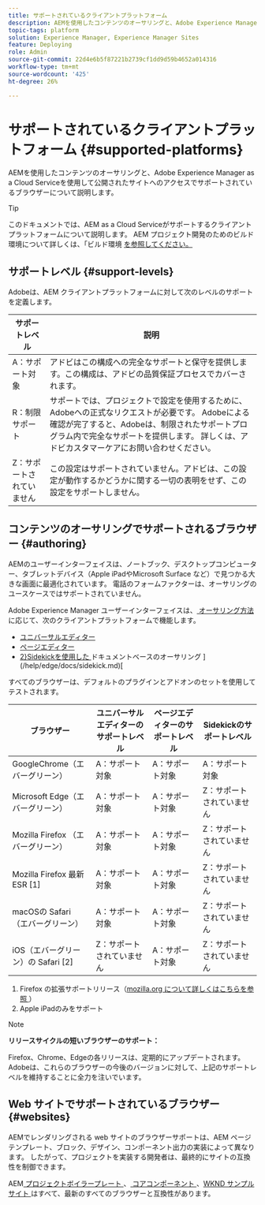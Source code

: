 ```yaml
---
title: サポートされているクライアントプラットフォーム
description: AEMを使用したコンテンツのオーサリングと、Adobe Experience Manager as a Cloud Serviceを使用して公開されたサイトへのアクセスでサポートされているブラウザーについて説明します。
topic-tags: platform
solution: Experience Manager, Experience Manager Sites
feature: Deploying
role: Admin
source-git-commit: 22d4e6b5f87221b2739cf1dd9d59b4652a014316
workflow-type: tm+mt
source-wordcount: '425'
ht-degree: 26%

---
```



# サポートされているクライアントプラットフォーム {#supported-platforms}

AEMを使用したコンテンツのオーサリングと、Adobe Experience Manager as a Cloud Serviceを使用して公開されたサイトへのアクセスでサポートされているブラウザーについて説明します。

>[!TIP]
>
>このドキュメントでは、AEM as a Cloud Serviceがサポートするクライアントプラットフォームについて説明します。 AEM プロジェクト開発のためのビルド環境について詳しくは、「ビルド環境 [ を参照してください。](/help/implementing/cloud-manager/getting-access-to-aem-in-cloud/build-environment-details.md)

## サポートレベル {#support-levels}

Adobeは、AEM クライアントプラットフォームに対して次のレベルのサポートを定義します。

| サポートレベル | 説明 |
|---|---|
| A：サポート対象 | アドビはこの構成への完全なサポートと保守を提供します。この構成は、アドビの品質保証プロセスでカバーされます。 |
| R：制限サポート | サポートでは、プロジェクトで設定を使用するために、Adobeへの正式なリクエストが必要です。 Adobeによる確認が完了すると、Adobeは、制限されたサポートプログラム内で完全なサポートを提供します。 詳しくは、アドビカスタマーケアにお問い合わせください。 |
| Z：サポートされていません | この設定はサポートされていません。アドビは、この設定が動作するかどうかに関する一切の表明をせず、この設定をサポートしません。 |

## コンテンツのオーサリングでサポートされるブラウザー {#authoring}

AEMのユーザーインターフェイスは、ノートブック、デスクトップコンピューター、タブレットデバイス（Apple iPadやMicrosoft Surface など）で見つかる大きな画面に最適化されています。 電話のフォームファクターは、オーサリングのユースケースではサポートされていません。

Adobe Experience Manager ユーザーインターフェイスは、[ オーサリング方法 ](/help/edge/authoring-methods.md) に応じて、次のクライアントプラットフォームで機能します。

* [ユニバーサルエディター](/help/sites-cloud/authoring/universal-editor/authoring.md)
* [ページエディター](/help/sites-cloud/authoring/page-editor/introduction.md)
* [2}Sidekickを使用した ](/help/edge/docs/authoring.md) ドキュメントベースのオーサリング ](/help/edge/docs/sidekick.md)[

すべてのブラウザーは、デフォルトのプラグインとアドオンのセットを使用してテストされます。

| ブラウザー | ユニバーサルエディターのサポートレベル | ページエディターのサポートレベル | Sidekickのサポートレベル |
|---|---|---|---|
| GoogleChrome（エバーグリーン） | A：サポート対象 | A：サポート対象 | A：サポート対象 |
| Microsoft Edge（エバーグリーン） | A：サポート対象 | A：サポート対象 | Z：サポートされていません |
| Mozilla Firefox （エバーグリーン） | A：サポート対象 | A：サポート対象 | Z：サポートされていません |
| Mozilla Firefox 最新 ESR [1] | A：サポート対象 | A：サポート対象 | Z：サポートされていません |
| macOSの Safari （エバーグリーン） | A：サポート対象 | A：サポート対象 | Z：サポートされていません |
| iOS（エバーグリーン）の Safari [2] | Z：サポートされていません | A：サポート対象 | Z：サポートされていません |

1. Firefox の拡張サポートリリース（[mozilla.org について詳しくはこちらを参照 ](https://www.mozilla.org/en-US/firefox/enterprise/)）
1. Apple iPadのみをサポート

>[!NOTE]
>
>**リリースサイクルの短いブラウザーのサポート：**
>
>Firefox、Chrome、Edgeの各リリースは、定期的にアップデートされます。 Adobeは、これらのブラウザーの今後のバージョンに対して、上記のサポートレベルを維持することに全力を注いでいます。

## Web サイトでサポートされているブラウザー {#websites}

AEMでレンダリングされる web サイトのブラウザーサポートは、AEM ページテンプレート、ブロック、デザイン、コンポーネント出力の実装によって異なります。 したがって、プロジェクトを実装する開発者は、最終的にサイトの互換性を制御できます。

AEM[ プロジェクトボイラープレート ](/help/edge/wysiwyg-authoring/edge-dev-getting-started.md#create-github-project)、[ コアコンポーネント ](/help/implementing/developing/components/overview.md#aem-core-components)、[WKND サンプルサイト ](/help/implementing/developing/introduction/develop-wknd-tutorial.md) はすべて、最新のすべてのブラウザーと互換性があります。
